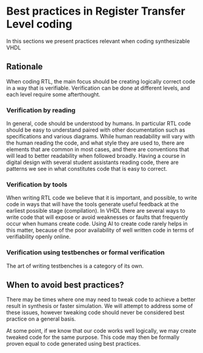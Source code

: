 # Best practices in Register Transfer Level coding #
In this sections we present practices relevant when coding synthesizable VHDL 
## Rationale 
When coding RTL, the main focus should be creating logically correct code in a way that is verifiable. 
Verification can be done at different levels, and each level require some afterthought. 

### Verification by reading
In general, code should be understood by humans. 
In particular RTL code should be easy to understand paired with other documentation such as specifications and various diagrams. 
While human readability will vary with the human reading the code, and what style they are used to, there are elements that are common in most cases, and there are conventions that will lead to better readability when followed broadly. 
Having a course in digital design with several student assistants reading code, there are patterns we see in what constitutes code that is easy to correct. 

### Verification by tools
When writing RTL code we believe that it is important, and possible, to write code in ways that will have the tools generate useful feedback at the earliest possible stage (compilation). 
In VHDL there are several ways to write code that will expose or avoid weaknesses or faults that frequently occur when humans create code. 
Using AI to create code rarely helps in this matter, because of the poor availability of well written code in terms of verifiability openly online. 

### Verification using testbenches or formal verification
The art of writing testbenches is a category of its own. 

## When to avoid best practices? 
There may be times where one may need to tweak code to achieve a better result in synthesis or faster simulation. 
We will attempt to address some of these issues, however tweaking code should never be considered best practice on a general basis.

At some point, if we know that our code works well logically, we may create tweaked code for the same purpose. 
This code may then be formally proven equal to code generated using best practices. 
